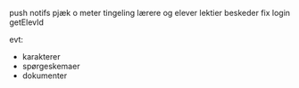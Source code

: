 push notifs
pjæk o meter tingeling
lærere og elever
lektier
beskeder
fix login getElevId

evt:
- karakterer
- spørgeskemaer
- dokumenter